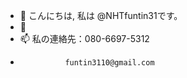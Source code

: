 - 👋 こんにちは, 私は @NHTfuntin31です。
- 👀
- 📫 私の連絡先：080-6697-5312
-               funtin3110@gmail.com

<!---
NHTfuntin31/NHTfuntin31 is a ✨ special ✨ repository because its `README.md` (this file) appears on your GitHub profile.
You can click the Preview link to take a look at your changes.
--->
